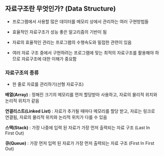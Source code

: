 ## 자료구조란 무엇인가? (Data Structure)

- 프로그램에서 사용할 많은 데이터를 메모리 상에서 관리하는 여러 구현방법들

- 효율적인 자료구조가 성능 좋은 알고리즘의 기반이 됨

- 자료의 효율적인 관리는 프로그램의 수행속도와 밀접한 관련이 있음

- 여러 자료 구조 중에서 구현하려는 프로그램에 맞는 최적의 자료구조를 활용해야 하므로 자료구조에 대한 이해가 중요함

### 자료구조의 종류

- 한 줄로 자료를 관리하기(선형 자료구조)

**배열(Array)** : 정해진 크기의 메모리를 먼저 할당받아 사용하고, 자료의 물리적 위치와 논리적 위치가 같음

**연결리스트(Linked List)** : 자료가 추가될 때마다 메모리를 할당 받고, 자료는 링크로 연결됨, 자료의 물리적 위치와 논리적 위치가 다를 수 있음

**스택(Stack)** : 가장 나중에 입력 된 자료가 가장 먼저 출력되는 자료 구조 (Last In First Out)

**큐(Queue)** : 가장 먼저 입력 된 자료가 가장 먼저 출력되는 자료 구조 (First In First Out)
